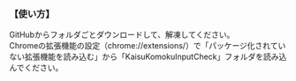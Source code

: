 
### 【使い方】
GitHubからフォルダごとダウンロードして、解凍してください。  
Chromeの拡張機能の設定（chrome://extensions/）で「パッケージ化されていない拡張機能を読み込む」から「KaisuKomokuInputCheck」フォルダを読み込んでください。